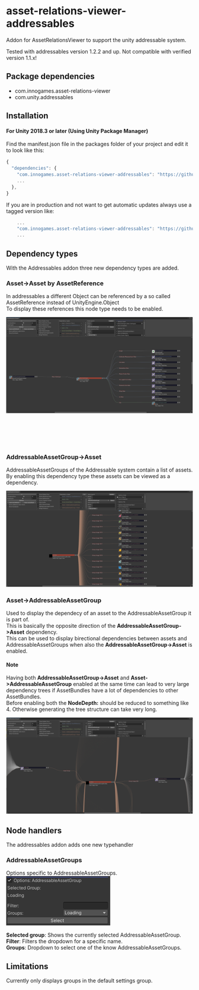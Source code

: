 # asset-relations-viewer-addressables

Addon for AssetRelationsViewer to support the unity addressable system.

Tested with addressables version 1.2.2 and up.
Not compatible with verified version 1.1.x!

## Package dependencies

* com.innogames.asset-relations-viewer
* com.unity.addressables

## Installation

#### For Unity 2018.3 or later (Using Unity Package Manager)

Find the manifest.json file in the packages folder of your project and edit it to look like this:
```js
{
  "dependencies": {
    "com.innogames.asset-relations-viewer-addressables": "https://github.com/innogames/asset-relations-viewer-addressables.git",
    ...
  },
}
```

If you are in production and not want to get automatic updates always use a tagged version like:

```js
	...
    "com.innogames.asset-relations-viewer-addressables": "https://github.com/innogames/asset-relations-viewer-addressables.git#1.4.0",
    ...

```

## Dependency types
With the Addressables addon three new dependency types are added.

### Asset->Asset by AssetReference

In addressables a different Object can be referenced by a so called AssetReference instead of UnityEngine.Object <br/>
To display these references this node type needs to be enabled. <br/>

![](Docs~/Images/arv_assetreferences.png)

<br><br><br><br>

### AddressableAssetGroup->Asset

AddressableAssetGroups of the Addressable system contain a list of assets. <br/>
By enabling this dependency type these assets can be viewed as a dependency. <br/>

![](Docs~/Images/arv_addressableassetgroup.png)

### Asset->AddressableAssetGroup

Used to display the dependecy of an asset to the AddressableAssetGroup it is part of. <br/>
This is basically the opposite direction of the <b>AddressableAssetGroup->Asset</b> dependency. <br/>
This can be used to display birectional dependencies between assets and AddressableAssetGroups when also the <b>AddressableAssetGroup->Asset</b> is enabled. <br/>

#### Note
Having both <b>AddressableAssetGroup->Asset</b> and <b>Asset->AddressableAssetGroup</b> enabled at the same time can lead to very large dependency trees if AssetBundles have a lot of dependencies to other AssetBundles. <br/>
Before enabling both the <b>NodeDepth:</b> should be reduced to something like 4. Otherwise generating the tree structure can take very long. 

![](Docs~/Images/arv_bidirectional_assetgroup_dependencies.png)


## Node handlers
The addressables addon adds one new typehandler

### AddressableAssetGroups

Options specific to AddressableAssetGroups. <br/>
![](Docs~/Images/arv_addressableassetgroup_typehandler.png)

**Selected group**: Shows the currently selected AddressableAssetGroup. <br/>
**Filter**: Filters the dropdown for a specific name. <br/>
**Groups**: Dropdown to select one of the know AddressableAssetGroups. <br/>

## Limitations

Currently only displays groups in the default settings group.

<br><br><br><br>



